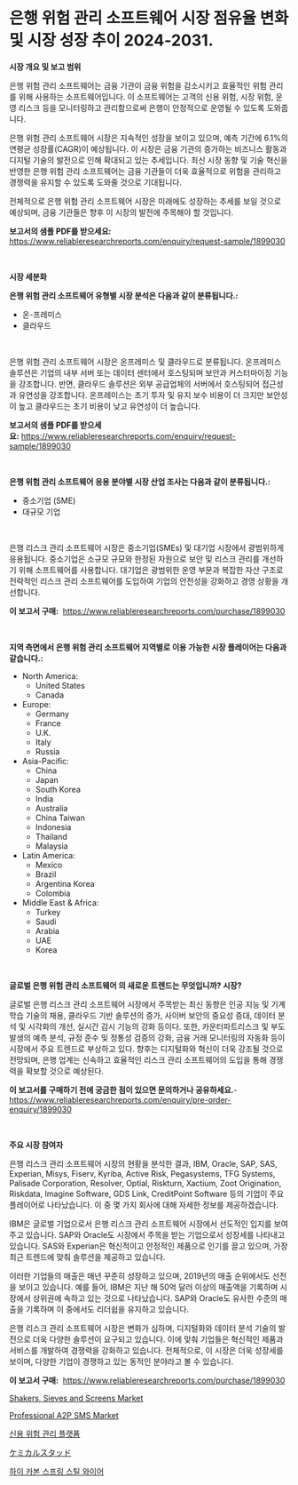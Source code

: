 <p><h1>은행 위험 관리 소프트웨어 시장 점유율 변화 및 시장 성장 추이 2024-2031.</h1></p><p><strong>시장 개요 및 보고 범위</strong></p>
<p><p>은행 위험 관리 소프트웨어는 금융 기관이 금융 위험을 감소시키고 효율적인 위험 관리를 위해 사용하는 소프트웨어입니다. 이 소프트웨어는 고객의 신용 위험, 시장 위험, 운영 리스크 등을 모니터링하고 관리함으로써 은행이 안정적으로 운영될 수 있도록 도와줍니다.</p><p>은행 위험 관리 소프트웨어 시장은 지속적인 성장을 보이고 있으며, 예측 기간에 6.1%의 연평균 성장률(CAGR)이 예상됩니다. 이 시장은 금융 기관의 증가하는 비즈니스 활동과 디지털 기술의 발전으로 인해 확대되고 있는 추세입니다. 최신 시장 동향 및 기술 혁신을 반영한 은행 위험 관리 소프트웨어는 금융 기관들이 더욱 효율적으로 위험을 관리하고 경쟁력을 유지할 수 있도록 도와줄 것으로 기대됩니다.</p><p>전체적으로 은행 위험 관리 소프트웨어 시장은 미래에도 성장하는 추세를 보일 것으로 예상되며, 금융 기관들은 향후 이 시장의 발전에 주목해야 할 것입니다.</p></p>
<p><strong>보고서의 샘플 PDF를 받으세요:</strong> <a href="https://www.reliableresearchreports.com/enquiry/request-sample/1899030">https://www.reliableresearchreports.com/enquiry/request-sample/1899030</a></p>
<p>&nbsp;</p>
<p><strong>시장 세분화</strong></p>
<p><strong>은행 위험 관리 소프트웨어 유형별 시장 분석은 다음과 같이 분류됩니다.:</strong></p>
<p><ul><li>온-프레미스</li><li>클라우드</li></ul></p>
<p>&nbsp;</p>
<p><p>은행 위험 관리 소프트웨어 시장은 온프레미스 및 클라우드로 분류됩니다. 온프레미스 솔루션은 기업의 내부 서버 또는 데이터 센터에서 호스팅되며 보안과 커스터마이징 기능을 강조합니다. 반면, 클라우드 솔루션은 외부 공급업체의 서버에서 호스팅되어 접근성과 유연성을 강조합니다. 온프레미스는 초기 투자 및 유지 보수 비용이 더 크지만 보안성이 높고 클라우드는 초기 비용이 낮고 유연성이 더 높습니다.</p></p>
<p><strong>보고서의 샘플 PDF를 받으세요:</strong>&nbsp;<a href="https://www.reliableresearchreports.com/enquiry/request-sample/1899030">https://www.reliableresearchreports.com/enquiry/request-sample/1899030</a></p>
<p>&nbsp;</p>
<p><strong> 은행 위험 관리 소프트웨어 응용 분야별 시장 산업 조사는 다음과 같이 분류됩니다.:</strong></p>
<p><ul><li>중소기업 (SME)</li><li>대규모 기업</li></ul></p>
<p>&nbsp;</p>
<p><p>은행 리스크 관리 소프트웨어 시장은 중소기업(SMEs) 및 대기업 시장에서 광범위하게 응용됩니다. 중소기업은 소규모 규모와 한정된 자원으로 보안 및 리스크 관리를 개선하기 위해 소프트웨어를 사용합니다. 대기업은 광범위한 운영 부문과 복잡한 자산 구조로 전략적인 리스크 관리 소프트웨어를 도입하여 기업의 안전성을 강화하고 경영 상황을 개선합니다.</p></p>
<p><strong>이 보고서 구매:</strong>&nbsp; <a href="https://www.reliableresearchreports.com/purchase/1899030">https://www.reliableresearchreports.com/purchase/1899030</a></p>
<p>&nbsp;</p>
<p><strong>지역 측면에서 은행 위험 관리 소프트웨어 지역별로 이용 가능한 시장 플레이어는 다음과 같습니다.:</strong></p>
<p><ul>
    <li>
        North America:
        <ul>
            <li>United States</li>
            <li>Canada</li>
        </ul>
    </li>
    <li>
        Europe:
        <ul>
            <li>Germany</li>
            <li>France</li>
            <li>U.K.</li>
            <li>Italy</li>
            <li>Russia</li>
        </ul>
    </li>
    <li>
        Asia-Pacific:
        <ul>
            <li>China</li>
            <li>Japan</li>
            <li>South Korea</li>
            <li>India</li>
            <li>Australia</li>
            <li>China Taiwan</li>
            <li>Indonesia</li>
            <li>Thailand</li>
            <li>Malaysia</li>
        </ul>
    </li>
    <li>
        Latin America:
        <ul>
            <li>Mexico</li>
            <li>Brazil</li>
            <li>Argentina Korea</li>
            <li>Colombia</li>
        </ul>
    </li>
    <li>
        Middle East & Africa:
        <ul>
            <li>Turkey</li>
            <li>Saudi</li>
            <li>Arabia</li>
            <li>UAE</li>
            <li>Korea</li>
        </ul>
    </li>
    </ul></p>
<p>&nbsp;</p>
<p><strong>글로벌 은행 위험 관리 소프트웨어 의 새로운 트렌드는 무엇입니까? 시장?</strong></p>
<p><p>글로벌 은행 리스크 관리 소프트웨어 시장에서 주목받는 최신 동향은 인공 지능 및 기계 학습 기술의 채용, 클라우드 기반 솔루션의 증가, 사이버 보안의 중요성 증대, 데이터 분석 및 시각화의 개선, 실시간 감시 기능의 강화 등이다. 또한, 카운터파트리스크 및 부도 발생의 예측 분석, 규정 준수 및 정통성 검증의 강화, 금융 거래 모니터링의 자동화 등이 시장에서 주요 트렌드로 부상하고 있다. 향후는 디지털화와 혁신이 더욱 강조될 것으로 전망되며, 은행 업계는 신속하고 효율적인 리스크 관리 소프트웨어의 도입을 통해 경쟁력을 확보할 것으로 예상된다.</p></p>
<p><strong>이 보고서를 구매하기 전에 궁금한 점이 있으면 문의하거나 공유하세요.</strong>- <a href="https://www.reliableresearchreports.com/enquiry/pre-order-enquiry/1899030">https://www.reliableresearchreports.com/enquiry/pre-order-enquiry/1899030</a></p>
<p>&nbsp;</p>
<p><strong>주요 시장 참여자</strong></p>
<p><p>은행 리스크 관리 소프트웨어 시장의 현황을 분석한 결과, IBM, Oracle, SAP, SAS, Experian, Misys, Fiserv, Kyriba, Active Risk, Pegasystems, TFG Systems, Palisade Corporation, Resolver, Optial, Riskturn, Xactium, Zoot Origination, Riskdata, Imagine Software, GDS Link, CreditPoint Software 등의 기업이 주요 플레이어로 나타났습니다. 이 중 몇 가지 회사에 대해 자세한 정보를 제공하겠습니다.</p><p>IBM은 글로벌 기업으로서 은행 리스크 관리 소프트웨어 시장에서 선도적인 입지를 보여주고 있습니다. SAP와 Oracle도 시장에서 주목을 받는 기업으로서 성장세를 나타내고 있습니다. SAS와 Experian은 혁신적이고 안정적인 제품으로 인기를 끌고 있으며, 가장 최근 트렌드에 맞춰 솔루션을 제공하고 있습니다. </p><p>이러한 기업들의 매출은 매년 꾸준히 성장하고 있으며, 2019년의 매출 순위에서도 선전을 보이고 있습니다. 예를 들어, IBM은 지난 해 50억 달러 이상의 매출액을 기록하며 시장에서 상위권에 속하고 있는 것으로 나타났습니다. SAP와 Oracle도 유사한 수준의 매출을 기록하며 이 중에서도 리더쉽을 유지하고 있습니다.</p><p>은행 리스크 관리 소프트웨어 시장은 변화가 심하며, 디지털화와 데이터 분석 기술의 발전으로 더욱 다양한 솔루션이 요구되고 있습니다. 이에 맞춰 기업들은 혁신적인 제품과 서비스를 개발하여 경쟁력을 강화하고 있습니다. 전체적으로, 이 시장은 더욱 성장세를 보이며, 다양한 기업이 경쟁하고 있는 동적인 분야라고 볼 수 있습니다.</p></p>
<p><strong>이 보고서 구매:</strong>&nbsp;&nbsp;<a href="https://www.reliableresearchreports.com/purchase/1899030">https://www.reliableresearchreports.com/purchase/1899030</a></p>
<p><p><a href="https://simplistic-meeting-7ee.notion.site/Shakers-Sieves-and-Screens-Market-Analysis-and-Market-Size-Global-Industry-Overview-Market-Segmen-3450395f36b74eb481c968b557d71733">Shakers, Sieves and Screens Market</a></p><p><a href="https://skillful-vermicelli-b89.notion.site/Professional-A2P-SMS-Market-Size-2024-2031-Global-Industrial-Analysis-Key-Geographical-Regions-M-cda3d121724a4932b93812acd9f97991">Professional A2P SMS Market</a></p><p><a href="https://github.com/vsr06p4p49/Market-Research-Report-List-1/blob/main/53905621485.md">신용 위험 관리 플랫폼</a></p><p><a href="https://medium.com/@emmittkutch2023/%E5%8C%96%E5%AD%A6%E7%94%A8%E5%93%81%E5%B8%82%E5%A0%B4%E3%81%AF%E5%B8%82%E5%A0%B4%E3%82%B7%E3%82%A7%E3%82%A2-%E5%B8%82%E5%A0%B4%E3%83%88%E3%83%AC%E3%83%B3%E3%83%89-%E5%B8%82%E5%A0%B4%E6%88%90%E9%95%B7%E3%81%AB%E9%96%A2%E3%81%99%E3%82%8B%E6%83%85%E5%A0%B1%E3%82%92%E6%8F%90%E4%BE%9B%E3%81%97%E3%81%BE%E3%81%99-d0fde116790d">ケミカルスタッド</a></p><p><a href="https://medium.com/@gabrielblanda5656/%EA%B3%A0%ED%83%84%EC%86%8C-%EC%8A%A4%ED%94%84%EB%A7%81-%EC%8A%A4%ED%8B%B8-%EC%99%80%EC%9D%B4%EC%96%B4-%EC%8B%9C%EC%9E%A5-%EC%A7%80%ED%91%9C%EB%A5%BC-%ED%95%B4%EC%84%9D%ED%95%98%EB%A9%B4-%EC%8B%9C%EC%9E%A5-%EC%A0%90%EC%9C%A0%EC%9C%A8-%ED%8A%B8%EB%A0%8C%EB%93%9C-%EB%B0%8F-%EC%84%B1%EC%9E%A5-%ED%8C%A8%ED%84%B4%EC%9D%B4-%ED%8F%AC%ED%95%A8%EB%90%A9%EB%8B%88%EB%8B%A4-b66b3132f5a5">하이 카본 스프링 스틸 와이어</a></p></p>
